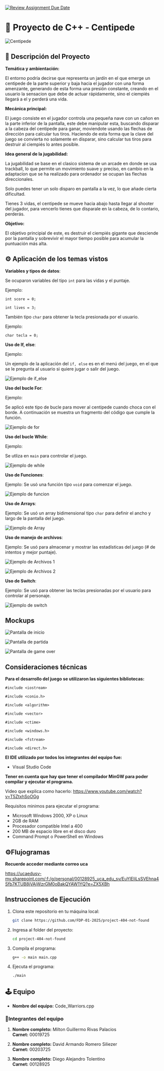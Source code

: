 [![Review Assignment Due Date](https://classroom.github.com/assets/deadline-readme-button-22041afd0340ce965d47ae6ef1cefeee28c7c493a6346c4f15d667ab976d596c.svg)](https://classroom.github.com/a/mi1WNrHU)
# 👾 Proyecto de C++ - Centipede

![Centipede](resources/centipede1.png)

## 📑 Descripción del Proyecto

**Temática y ambientación:**

El entorno podría decirse que representa un jardín en el que emerge un centipede de la parte superior y baja hacia el jugador con  una forma amenzante, generando de esta forma una presión constante, creando en el usuario la sensacion que debe de actuar rápidamente, sino el ciempiés llegará a el y perderá una vida. 

**Mecánica principal:**

El juego consiste en el jugador controla una pequeña nave con un cañon en la parte inferior de la pantalla, este debe manipular esta, buscando disparar a la cabeza del centipede para ganar, moviendote usando las flechas de dirección para calcular tus tiros. Haciendo de esta forma que la clave del juego se convierta no solamente en disparar, sino calcular tus tiros para destruir al ciempiés lo antes posible. 


**Idea general de la jugabilidad:**

La jugabilidad se base en el clasico sistema de un arcade en donde se usa trackball, lo que permite un movimiento suave y preciso, en cambio en la adaptacion que se ha realizado para ordenador se ocupan las flechas direccionales. 

Solo puedes tener un solo disparo en pantalla a la vez, lo que añade cierta dificultad.

Tienes 3 vidas, el centipede se mueve hacia abajo hasta llegar al shooter del jugador, para vencerlo tienes que disparale en la cabeza, de lo contario, perderás.

**Objetivo:**

El objetivo principial de este, es destruir el ciempiés gigante que desciende por la pantalla y sobrevivir el mayor tiempo posible para acumular la puntuación más alta.

## ⚙ Aplicación de los temas vistos

**Variables y tipos de datos**: 

Se ocuparon variables del tipo `int` para las vidas y el puntaje.

Ejemplo:


`int score = 0;`

`int lives = 3;`

También tipo `char` para obtener la tecla presionada por el usuario.

Ejemplo:

`char tecla = 0;`

**Uso de If, else**:

Ejemplo:

Un ejemplo de la aplicación del `if, else` es en el menú del juego, en el que se le pregunta al usuario si quiere jugar o salir del juego.

![Ejemplo de if_else](resources/Example_images/if_else.png)

**Uso del bucle For**:

Ejemplo: 

Se aplicó este tipo de bucle para mover al centipede cuando choca con el borde. A continuación se muestra un fragmento del código que cumple la función.

![Ejemplo de for](resources/Example_images/for_loop.png)

**Uso del bucle While**:

Ejemplo:

Se utliza en `main` para controlar el juego.

![Ejemplo de while](resources/Example_images/while_loop.png)

**Uso de Funciones**:

Ejemplo: Se usó una función tipo `void` para comenzar el juego.

![Ejemplo de funcion](resources/Example_images/function.png)

**Uso de Arrays**:

Ejemplo: Se usó un array bidimensional tipo `char` para definir el ancho y largo de la pantalla del juego.

![Ejemplo de Array](resources/Example_images/array.png)

**Uso de manejo de archivos**:

Ejemplo: Se usó para almacenar y mostrar las estadísticas del juego (# de intentos y mejor puntaje).

![Ejemplo de Archivos 1](resources/Example_images/archives_example.png)

![Ejemplo de Archivos 2](resources/Example_images/archives_example2.png)

**Uso de Switch**:

Ejemplo: Se usó para obtener las teclas presionadas por el usuario para controlar al personaje.

![Ejemplo de switch](resources/Example_images/switch.png)


## Mockups

![Pantalla de inicio](resources/mockups/mockup_pantalla_de_inicio.png)

![Pantalla de partida](resources/mockups/mockup_partida.png)

![Pantalla de game over](resources/mockups/game_over_screen.png)

## Consideraciones técnicas

**Para el desarrollo del juego se utilizaron las siguientes bibliotecas:**

`#include <iostream>`

`#include <conio.h>`

`#include <algorithm>`

`#include <vector>`

`#include <ctime>`

`#include <windows.h>`

`#include <fstream>`

`#include <direct.h>`

**El IDE utilizado por todos los integrantes del equipo fue:**

- Visual Studio Code

**Tener en cuenta que hay que tener el compilador MinGW para poder compilar y ejecutar el programa.**

Video que explica como hacerlo: https://www.youtube.com/watch?v=T5ZtxhSoOGg

Requisitos minimos para ejecutar el programa:

- Microsoft Windows 2000, XP o Linux
- 2GB de RAM
- Procesador compatible Intel a 400
- 200 MB de espacio libre en el disco duro
- Command Prompt o PowerShell en Windows

## ⚙Flujogramas

**Recuerde acceder mediante correo uca**

https://ucaedusv-my.sharepoint.com/:f:/g/personal/00128925_uca_edu_sv/EuYIEIiLsSVEhna4Sfb7KTUB8jVAjWzrGM0oBakQYAW1YQ?e=ZX5XBh

## Instrucciones de Ejecución

1. Clona este repositorio en tu máquina local:
   ```bash
   git clone https://github.com/FDP-01-2025/project-404-not-found

2. Ingresa al folder del proyecto:

   ```bash
   cd project-404-not-found

3. Compila el programa:

   ```bash
   g++ -o main main.cpp

4. Ejecuta el programa:

   ```bash
   ./main

## 🕹 Equipo

- **Nombre del equipo:** Code_Warriors.cpp

### 👥Integrantes del equipo

1. **Nombre completo:** Milton Guillermo Rivas Palacios  
   **Carnet:** 00019725

2. **Nombre completo:** David Armando Romero Siliezer  
   **Carnet:** 00203725

3. **Nombre completo:** Diego Alejandro Tolentino  
   **Carnet:** 00128925
